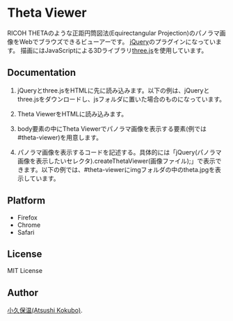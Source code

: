 Theta Viewer
============

RICOH THETAのような正距円筒図法(Equirectangular Projection)のパノラマ画像をWebでブラウズできるビューアーです。
[jQuery](http://jquery.com/)のプラグインになっています。
描画にはJavaScriptによる3Dライブラリ[three.js](http://threejs.org/)を使用しています。

Documentation
-------------
1. jQueryとthree.jsをHTMLに先に読み込みます。以下の例は、jQueryとthree.jsをダウンロードし、jsフォルダに置いた場合のものになっています。
2. Theta ViewerをHTMLに読み込みます。
3. body要素の中にTheta Viewerでパノラマ画像を表示する要素(例では#theta-viewer)を用意します。
4. パノラマ画像を表示するコードを記述する。具体的には「jQuery(パノラマ画像を表示したいセレクタ).createThetaViewer(画像ファイル);」で表示できます。以下の例では、#theta-viewerにimgフォルダの中のtheta.jpgを表示しています。

    <!DOCTYPE html>
    <html lang="ja">
    <head>
      <meta charset="UTF-8">
      <script src="js/jquery-1.10.2.min.js"></script>
      <script src="js/jquery-migrate-1.2.1.min.js"></script>
      <script src="js/three.min.js"></script>
      <link rel="stylesheet" href="css/styles.css">
      <script src="js/theta-viewer.js"></script>
      <title>Sample of THETA Viewer</title>
    </head>
    <body>
      <div id="theta-viewer"></div>
      <script>
    /*global jQuery */
    (function ($) {
        'use strict';
        // #theta-viewerにパノラマ画像img/theta.jpgを表示
        $("#theta-viewer").createThetaViewer('img/theta.jpg');
    }(jQuery));
      </script>
    </body>
    </html>

Platform
--------

- Firefox
- Chrome
- Safari

License
-------

MIT License

Author
------

[小久保温(Atsushi Kokubo)](http://www.dma.aoba.sendai.jp/~acchan/).